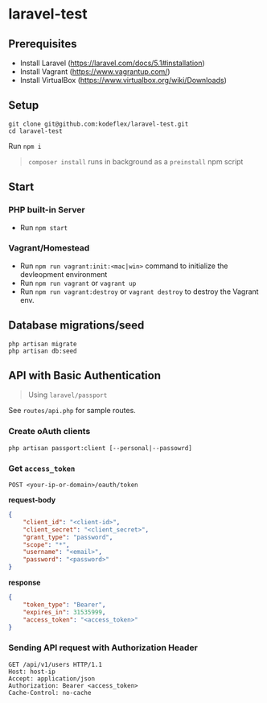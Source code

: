 # laravel-test

## Prerequisites

- Install Laravel (https://laravel.com/docs/5.1#installation)
- Install Vagrant (https://www.vagrantup.com/)
- Install VirtualBox (https://www.virtualbox.org/wiki/Downloads)

## Setup

```
git clone git@github.com:kodeflex/laravel-test.git
cd laravel-test
```

Run `npm i` 

>`composer install` runs in background as a `preinstall` npm script

## Start

### PHP built-in Server

- Run `npm start`

### Vagrant/Homestead

- Run `npm run vagrant:init:<mac|win>` command to initialize the devleopment environment
- Run `npm run vagrant` or `vagrant up` 
- Run `npm run vagrant:destroy` or `vagrant destroy` to destroy the Vagrant env.

## Database migrations/seed

```
php artisan migrate
php artisan db:seed
```

## API with Basic Authentication

> Using `laravel/passport`

See `routes/api.php` for sample routes.

### Create oAuth clients

`php artisan passport:client [--personal|--passowrd]`

### Get `access_token`

 ```
 POST <your-ip-or-domain>/oauth/token
 ```

**request-body**
```json
{
    "client_id": "<client-id>",
    "client_secret": "<client_secret>",
    "grant_type": "password",
    "scope": "*",
    "username": "<email>", 
    "password": "<password>"
}
```

**response**
```json
{
    "token_type": "Bearer",
    "expires_in": 31535999,
    "access_token": "<access_token>"
}
```

### Sending API request with Authorization Header

```
GET /api/v1/users HTTP/1.1
Host: host-ip
Accept: application/json
Authorization: Bearer <access_token>
Cache-Control: no-cache
```
